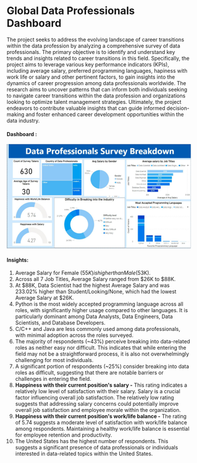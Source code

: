 # Global Data Professionals Dashboard

The project seeks to address the evolving landscape of career transitions within the data profession by analyzing a comprehensive survey of data professionals. The primary objective is to identify and understand key trends and insights related to career transitions in this field. Specifically, the project aims to leverage various key performance indicators (KPIs), including average salary, preferred programming languages, hapiness with work life or salary and other pertinent factors, to gain insights into the dynamics of career progression among data professionals worldwide. The research aims to uncover patterns that can inform both individuals seeking to navigate career transitions within the data profession and organizations looking to optimize talent management strategies. Ultimately, the project endeavors to contribute valuable insights that can guide informed decision-making and foster enhanced career development opportunities within the data industry.

#### Dashboard :

![Data Professional's](https://github.com/KG-GitHubRepo/Global-Data-Professionals-Dashboard/blob/main/img.JPG)

#### Insights:

1. Average Salary for Female ($55K) is higher than Male ($53K).
2. ﻿Across all 7 Job Titles, Average Salary ranged from $26K to $88K.
3. ﻿At $88K, Data Scientist had the highest Average Salary and was 233.02% higher than Student/Looking/None, which had the lowest Average Salary at $26K.
4. Python is the most widely accepted programming language across all roles, with significantly higher usage compared to other languages. It is particularly dominant among Data Analysts, Data Engineers, Data Scientists, and Database Developers.
5. C/C++ and Java are less commonly used among data professionals, with minimal adoption across the roles surveyed.
6. The majority of respondents (~43%) perceive breaking into data-related roles as neither easy nor difficult. This indicates that while entering the field may not be a straightforward process, it is also not overwhelmingly challenging for most individuals.
7. A significant portion of respondents (~25%) consider breaking into data roles as difficult, suggesting that there are notable barriers or challenges in entering the field.
8. **Happiness with their current position's salary -** This rating indicates a relatively low level of satisfaction with their salary.  Salary is a crucial factor influencing overall job satisfaction. The relatively low rating suggests that addressing salary concerns could potentially improve overall job satisfaction and employee morale within the organization.
9. **Happiness with their current position's work/life balance -** The rating of 5.74 suggests a moderate level of satisfaction with work/life balance among respondents. Maintaining a healthy work/life balance is essential for employee retention and productivity.
10. The United States has the highest number of respondents. This suggests a significant presence of data professionals or individuals interested in data-related topics within the United States.
